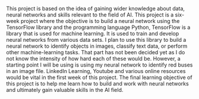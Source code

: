 
This project is based on the idea of gaining wider knowledge about data, neural networks and skills relevant to the field of AI. This project is a six-week project where the objective is to build a neural network using the TensorFlow library and the programming language Python, TensorFlow is a library that is used for machine learning. It is used to train and develop neural networks from various data sets. I plan to use this library to build a neural network to identify objects in images, classify text data, or perform other machine-learning tasks. That part has not been decided yet as I do not know the intensity of how hard each of these would be. However, a starting point I will be using is using my neural network to identify red buses in an image file. LinkedIn Learning, Youtube and various online resources would be vital in the first week of this project. The final learning objective of this project is to help me learn how to build and work with neural networks and ultimately gain valuable skills in the AI field. 